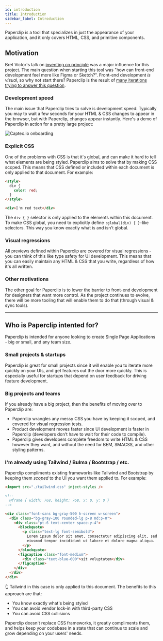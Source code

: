 ```yaml
---
id: introduction
title: Introduction
sidebar_label: Introduction
---
```


Paperclip is a tool that specializes in just the appearance of your application, and it only covers HTML, CSS, and primitive components.

<!-- I'd recommend that you play around with the [Playground](https://playground.paperclip.dev) to get a feel for the tool.  -->

## Motivation

Bret Victor's talk on [inventing on principle](https://www.youtube.com/watch?v=PUv66718DII&t=130s) was a major influence for this project. The main question when starting this tool was "how can front-end development feel more like Figma or Sketch?". Front-end development _is visual_, so why not start there? Paperclip is the result of [many iterations trying to answer this question](https://levelup.gitconnected.com/lessons-around-creating-ui-builders-46ceeaea327f).

### Development speed

The main issue that Paperclip tries to solve is development speed. Typically you may to wait a few seconds for your HTML & CSS changes to appear in the browser, but with Paperclip, changes appear instantly. Here's a demo of Paperclip in action for a pretty large project:

![Captec.io onboarding](/img/super-fast.gif)

### Explicit CSS

One of the problems with CSS is that it's global, and can make it hard to tell what elements are being styled. Paperclip aims to solve that by making CSS scoped. This means that CSS defined or included within each document is only applied to that document. For example:

```html
<style>
  div {
    color: red;
  }
</style>

<div>I'm red text</div>
```

The `div { }` selector is only applied to the elements within this document. To make CSS global, you need to explicitly define `:global(div) { }`-like selectors. This way you know exactly what is and isn't global.

### Visual regressions

All previews defined within Paperclip are covered for visual regressions - you can think of this like type safety for UI development. This means that you can easily maintain any HTML & CSS that you write, regardless of how it's all written.

### Other motivations

The other goal for Paperclip is to lower the barrier to front-end development for designers that want more control. As the project continues to evolve, there will be more tooling that will enable them to do that (through visual & sync tools).

---

## Who is Paperclip intented for?

Paperclip is intended for anyone looking to create Single Page Applications - big or small, and any team size.

### Small projects & startups

Paperclip is great for small projects since it will enable you to iterate more quickly on your UIs, and get features out the door more quickly. This is especially useful for startups that depend on user feedback for driving feature development.

### Big projects and teams

If you already have a big project, then the benefits of moving over to Paperclip are:

- Paperclip wrangles any messy CSS you have by keeping it scoped, and covered for visual regression tests.
- Product development moves faster since UI development is faster in Paperclip (developers don't have to wait for their code to compile).
- Paperclip gives developers complete freedom to write HTML & CSS however they want, and without the need for BEM, SMACSS, and other styling patterns.

### I'm already using Tailwind / Bulma / Bootstrap / etc.

Paperclip compliments existing frameworks like Tailwind and Bootstrap by keeping them _scoped_ to the UI you want them applied to. For example:

```html
<import src="./tailwind.css" inject-styles />

<!--
  @frame { width: 768, height: 768, x: 0, y: 0 }
-->

<div class="font-sans bg-gray-500 h-screen w-screen">
  <div class="bg-gray-100 rounded-lg p-8 md:p-0">
    <div class="pt-6 text-center space-y-4">
      <blockquote>
        <p class="text-lg font-semibold">
          Lorem ipsum dolor sit amet, consectetur adipiscing elit, sed do
          eiusmod tempor incididunt ut labore et dolore magna aliqua.
        </p>
      </blockquote>
      <figcaption class="font-medium">
        <div class="text-blue-600">sit voluptatem</div>
      </figcaption>
    </div>
  </div>
</div>
```

👆 Tailwind in this case is only applied to this document. The benefits to this approach are that:

- You know exactly what's being styled
- You can avoid vendor lock-in with third-party CSS
- You can avoid CSS collisions

Paperclip doesn't replace CSS frameworks, it greatly compliments them, and helps keep your codebase in a state that can continue to scale and grow depending on your users' needs.
